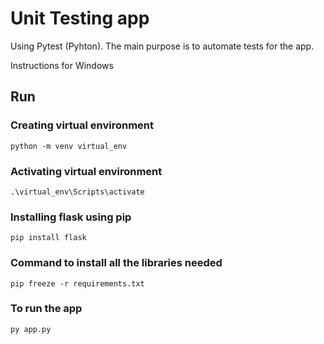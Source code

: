 # Unit Testing app
Using Pytest (Pyhton). The main purpose is to automate tests for the app. 

Instructions for Windows
## Run
### Creating virtual environment
    python -m venv virtual_env
### Activating virtual environment
    .\virtual_env\Scripts\activate
### Installing flask using pip
	pip install flask
### Command to install all the libraries needed
	pip freeze -r requirements.txt
### To run the app
    py app.py

